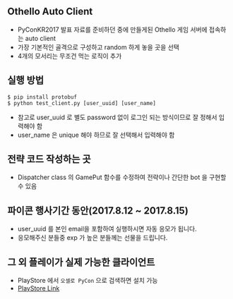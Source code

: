 ## Othello Auto Client
- PyConKR2017 발표 자료를 준비하던 중에 만들게된 Othello 게임 서버에 접속하는 auto client
- 가장 기본적인 골격으로 구성하고 random 하게 놓을 곳을 선택
- 4개의 모서리는 무조건 먹는 로직이 추가

## 실행 방법
```
$ pip install protobuf
$ python test_client.py [user_uuid] [user_name]
```
- 참고로 user_uuid 로 별도 password 없이 로그인 되는 방식이므로 잘 정해서 입력해야 함
- user_name 은 unique 해야 하므로 잘 선택해서 입력해야 함

## 전략 코드 작성하는 곳
- Dispatcher class 의 GamePut 함수를 수정하여 전략이나 간단한 bot 을 구현할 수 있음

## 파이콘 행사기간 동안(2017.8.12 ~ 2017.8.15)
- user_uuid 를 본인 email을 포함하여 실행하시면 자동 응모가 됩니다.
- 응모해주신 분들중 exp 가 높은 분들께는 선물을 드립니다. 

## 그 외 플레이가 실제 가능한 클라이언트
- PlayStore 에서 `오셀로 PyCon` 으로 검색하면 설치 가능
- [PlayStore Link](https://play.google.com/store/apps/details?id=kr.co.nnngomstudio.othello.googlemarket)

